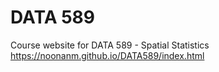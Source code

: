 # DATA 589
Course website for DATA 589 - Spatial Statistics
https://noonanm.github.io/DATA589/index.html
